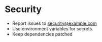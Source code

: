# Security

- Report issues to security@example.com
- Use environment variables for secrets
- Keep dependencies patched
